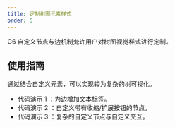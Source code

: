```yaml
---
title: 定制树图元素样式
order: 5
---
```


G6 自定义节点与边机制允许用户对树图视觉样式进行定制。

## 使用指南

通过结合自定义元素，可以实现较为复杂的树可视化。
- 代码演示 1 ：为边增加文本标签。
- 代码演示 2 ：自定义带有收缩/扩展按钮的节点。
- 代码演示 3 ：复杂的自定义节点与自定义交互。
